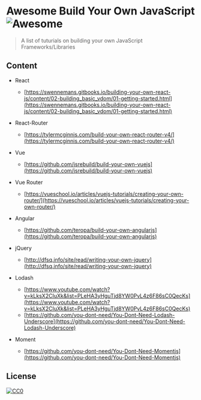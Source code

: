 # Awesome Build Your Own JavaScript ![Awesome](https://cdn.rawgit.com/sindresorhus/awesome/d7305f38d29fed78fa85652e3a63e154dd8e8829/media/badge.svg)

> A list of tuturials on building your own JavaScript Frameworks/Libraries

## Content

- React
  - [https://swennemans.gitbooks.io/building-your-own-react-js/content/02-building_basic_vdom/01-getting-started.html](https://swennemans.gitbooks.io/building-your-own-react-js/content/02-building_basic_vdom/01-getting-started.html)
- React-Router
  - [https://tylermcginnis.com/build-your-own-react-router-v4/](https://tylermcginnis.com/build-your-own-react-router-v4/)

- Vue
  - [https://github.com/jsrebuild/build-your-own-vuejs](https://github.com/jsrebuild/build-your-own-vuejs)
- Vue Router
  - [https://vueschool.io/articles/vuejs-tutorials/creating-your-own-router/](https://vueschool.io/articles/vuejs-tutorials/creating-your-own-router/)

- Angular
  - [https://github.com/teropa/build-your-own-angularjs](https://github.com/teropa/build-your-own-angularjs)

- jQuery

  - [http://dfsq.info/site/read/writing-your-own-jquery](http://dfsq.info/site/read/writing-your-own-jquery)

- Lodash
  - [https://www.youtube.com/watch?v=kLksX2CIuXk&list=PLeHA3yHguTjd8YW0PvL4z6F86sC0QecKs](https://www.youtube.com/watch?v=kLksX2CIuXk&list=PLeHA3yHguTjd8YW0PvL4z6F86sC0QecKs)
  - [https://github.com/you-dont-need/You-Dont-Need-Lodash-Underscore](https://github.com/you-dont-need/You-Dont-Need-Lodash-Underscore)

- Moment
  - [https://github.com/you-dont-need/You-Dont-Need-Momentjs](https://github.com/you-dont-need/You-Dont-Need-Momentjs)

## License

[![CC0](http://mirrors.creativecommons.org/presskit/buttons/88x31/svg/cc-zero.svg)](https://creativecommons.org/publicdomain/zero/1.0/)
